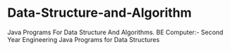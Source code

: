 # Data-Structure-and-Algorithm
Java Programs For Data Structure And Algorithms. BE Computer:- Second Year Engineering Java Programs for Data Structures
